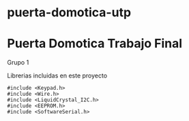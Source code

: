 # puerta-domotica-utp

# Puerta Domotica Trabajo Final
Grupo 1

Librerias incluidas en este proyecto

``` 
#include <Keypad.h>
#include <Wire.h>
#include <LiquidCrystal_I2C.h>
#include <EEPROM.h>
#include <SoftwareSerial.h>
```
